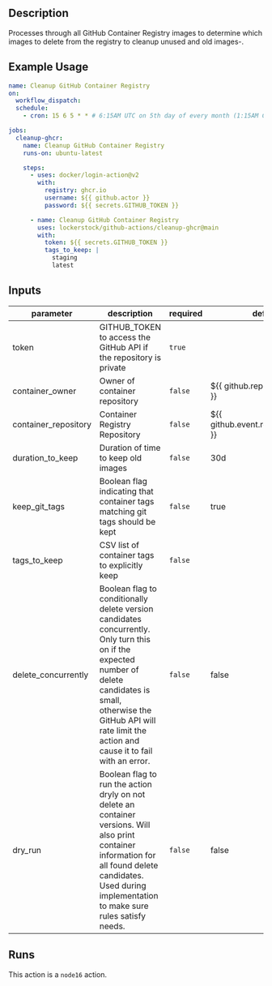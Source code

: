 <!-- action-docs-description -->
## Description

Processes through all GitHub Container Registry images to determine which images to delete from the registry to cleanup unused and old images-.


<!-- action-docs-description -->

## Example Usage

```yaml
name: Cleanup GitHub Container Registry
on:
  workflow_dispatch:
  schedule:
    - cron: 15 6 5 * * # 6:15AM UTC on 5th day of every month (1:15AM CDT/12:15AM CST)

jobs:
  cleanup-ghcr:
    name: Cleanup GitHub Container Registry
    runs-on: ubuntu-latest

    steps:
      - uses: docker/login-action@v2
        with:
          registry: ghcr.io
          username: ${{ github.actor }}
          password: ${{ secrets.GITHUB_TOKEN }}

      - name: Cleanup GitHub Container Registry
        uses: lockerstock/github-actions/cleanup-ghcr@main
        with:
          token: ${{ secrets.GITHUB_TOKEN }}
          tags_to_keep: |
            staging
            latest
```

<!-- action-docs-inputs -->
## Inputs

| parameter | description | required | default |
| - | - | - | - |
| token | GITHUB_TOKEN to access the GitHub API if the repository is private | `true` |  |
| container_owner | Owner of container repository | `false` | ${{ github.repository_owner }} |
| container_repository | Container Registry Repository | `false` | ${{ github.event.repository.name }} |
| duration_to_keep | Duration of time to keep old images | `false` | 30d |
| keep_git_tags | Boolean flag indicating that container tags matching git tags should be kept | `false` | true |
| tags_to_keep | CSV list of container tags to explicitly keep | `false` |  |
| delete_concurrently | Boolean flag to conditionally delete version candidates concurrently. Only turn this on if the expected number of delete candidates is small, otherwise the GitHub API will rate limit the action and cause it to fail with an error. | `false` | false |
| dry_run | Boolean flag to run the action dryly on not delete an container versions. Will also print container information for all found delete candidates. Used during implementation to make sure rules satisfy needs. | `false` | false |



<!-- action-docs-inputs -->

<!-- action-docs-outputs -->

<!-- action-docs-outputs -->

<!-- action-docs-runs -->
## Runs

This action is a `node16` action.


<!-- action-docs-runs -->

